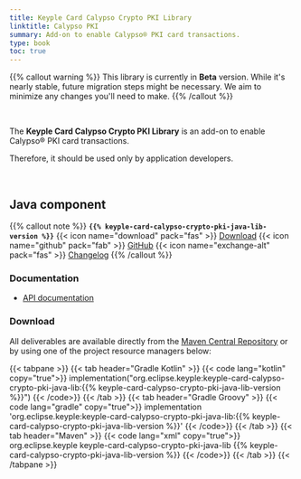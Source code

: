 ```yaml
---
title: Keyple Card Calypso Crypto PKI Library
linktitle: Calypso PKI
summary: Add-on to enable Calypso® PKI card transactions.
type: book
toc: true
---
```


{{% callout warning %}}
This library is currently in **Beta** version.
While it's nearly stable, future migration steps might be necessary. We aim to minimize any changes you'll need to make.
{{% /callout %}}

<br>

The **Keyple Card Calypso Crypto PKI Library** is an add-on to enable Calypso® PKI card transactions.

Therefore, it should be used only by application developers.

<br>

## Java component

{{% callout note %}}
**`{{% keyple-card-calypso-crypto-pki-java-lib-version %}}`**
<span class="component-metadata">{{< icon name="download" pack="fas" >}} [Download](#download)</span>
<span class="component-metadata">{{< icon name="github" pack="fab" >}} [GitHub](https://github.com/eclipse-keyple/keyple-card-calypso-crypto-pki-java-lib/)</span>
<span class="component-metadata">{{< icon name="exchange-alt" pack="fas" >}} [Changelog](https://github.com/eclipse-keyple/keyple-card-calypso-crypto-pki-java-lib/blob/main/CHANGELOG.md)</span>
{{% /callout %}}

### Documentation

* [API documentation](https://eclipse-keyple.github.io/keyple-card-calypso-crypto-pki-java-lib)

### Download

All deliverables are available directly from the [Maven Central Repository](https://central.sonatype.com/search?q=keyple-card-calypso-crypto-pki-java-lib) or by using one of the project resource managers below:

{{< tabpane >}}
{{< tab header="Gradle Kotlin" >}}
{{< code lang="kotlin" copy="true">}}
implementation("org.eclipse.keyple:keyple-card-calypso-crypto-pki-java-lib:{{% keyple-card-calypso-crypto-pki-java-lib-version %}}")
{{< /code>}}
{{< /tab >}}
{{< tab header="Gradle Groovy" >}}
{{< code lang="gradle" copy="true">}}
implementation 'org.eclipse.keyple:keyple-card-calypso-crypto-pki-java-lib:{{% keyple-card-calypso-crypto-pki-java-lib-version %}}'
{{< /code>}}
{{< /tab >}}
{{< tab header="Maven" >}}
{{< code lang="xml" copy="true">}}
<dependency>
  <groupId>org.eclipse.keyple</groupId>
  <artifactId>keyple-card-calypso-crypto-pki-java-lib</artifactId>
  <version>{{% keyple-card-calypso-crypto-pki-java-lib-version %}}</version>
</dependency>
{{< /code>}}
{{< /tab >}}
{{< /tabpane >}}